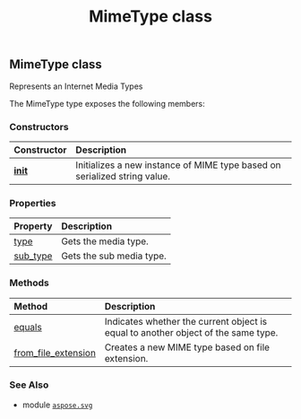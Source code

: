 ﻿---
title: MimeType class
second_title: Aspose.SVG for Python via .NET API References
description: 
type: docs
weight: 150
url: /python-net/aspose.svg/mimetype/
is_root: false
---

## MimeType class

Represents an Internet Media Types



The MimeType type exposes the following members:

### Constructors
| Constructor | Description |
| :- | :- |
| [__init__](/svg/python-net/aspose.svg/mimetype/__init__/#str) | Initializes a new instance of MIME type based on serialized string value. |


### Properties
| Property | Description |
| :- | :- |
| [type](/svg/python-net/aspose.svg/mimetype/type) | Gets the media type. |
| [sub_type](/svg/python-net/aspose.svg/mimetype/sub_type) | Gets the sub media type. |


### Methods
| Method | Description |
| :- | :- |
| [equals](/svg/python-net/aspose.svg/mimetype/equals/#aspose.svg.MimeType) | Indicates whether the current object is equal to another object of the same type. |
| [from_file_extension](/svg/python-net/aspose.svg/mimetype/from_file_extension/#str) | Creates a new MIME type based on file extension. |



### See Also
* module [`aspose.svg`](..)
